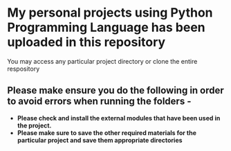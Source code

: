 # My personal projects using Python Programming Language has been uploaded in this repository

You may access any particular project directory or clone the entire respository 

## Please make ensure you do the following in order to avoid errors when running the folders -
* **Please check and install the external modules that have been used in the project.**
* **Please make sure to save the other required materials for the particular project and save them appropriate directories**

